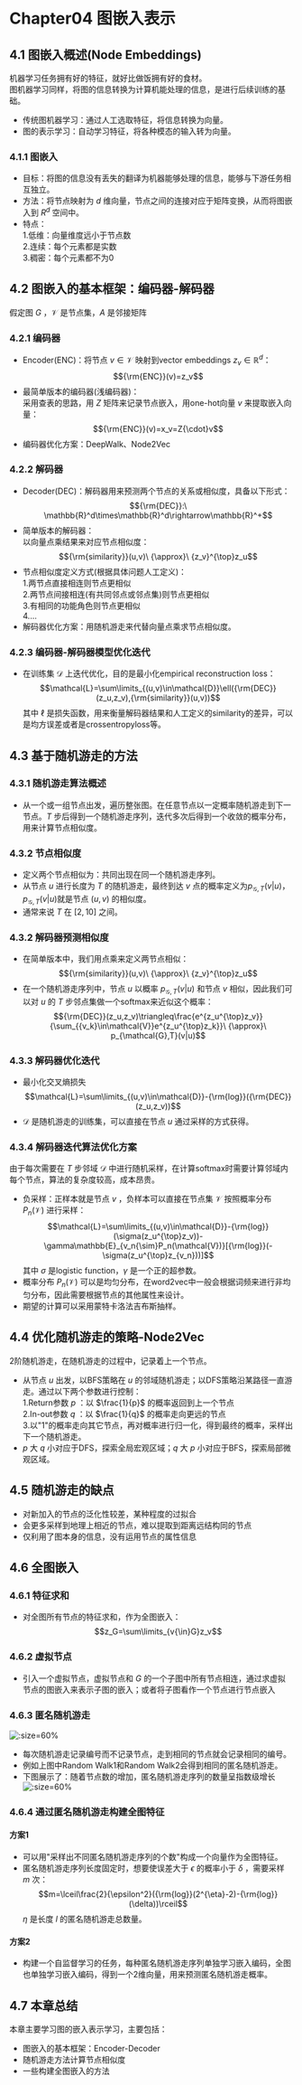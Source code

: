 # Chapter04 图嵌入表示
## 4.1 图嵌入概述(Node Embeddings)
机器学习任务拥有好的特征，就好比做饭拥有好的食材。</br>
图机器学习同样，将图的信息转换为计算机能处理的信息，是进行后续训练的基础。
- 传统图机器学习：通过人工选取特征，将信息转换为向量。
- 图的表示学习：自动学习特征，将各种模态的输入转为向量。
### 4.1.1 图嵌入
- 目标：将图的信息没有丢失的翻译为机器能够处理的信息，能够与下游任务相互独立。
- 方法：将节点映射为 $d$ 维向量，节点之间的连接对应于矩阵变换，从而将图嵌入到 $R^d$ 空间中。
- 特点：</br>
1.低维：向量维度远小于节点数</br>
2.连续：每个元素都是实数</br>
3.稠密：每个元素都不为0

## 4.2 图嵌入的基本框架：编码器-解码器
假定图 $G$ ，$\mathcal{V}$ 是节点集，$A$ 是邻接矩阵
### 4.2.1 编码器
- Encoder(ENC)：将节点 $v{\in}\mathcal{V}$ 映射到vector embeddings $z_v{\in}\mathbb{R}^d$：
$${\rm{ENC}}(v)=z_v$$
- 最简单版本的编码器(浅编码器)：</br>
采用查表的思路，用 $Z$ 矩阵来记录节点嵌入，用one-hot向量 $v$ 来提取嵌入向量：
$${\rm{ENC}}(v)=x_v=Z{\cdot}v$$
- 编码器优化方案：DeepWalk、Node2Vec
### 4.2.2 解码器
- Decoder(DEC)：解码器用来预测两个节点的关系或相似度，具备以下形式：
$${\rm{DEC}}:\ \mathbb{R}^d\times\mathbb{R}^d\rightarrow\mathbb{R}^+$$
- 简单版本的解码器：</br>
以向量点乘结果来对应节点相似度：
$${\rm{similarity}}(u,v)\ {\approx}\ {z_v}^{\top}z_u$$
- 节点相似度定义方式(根据具体问题人工定义)：</br>
1.两节点直接相连则节点更相似</br>
2.两节点间接相连(有共同邻点或邻点集)则节点更相似</br>
3.有相同的功能角色则节点更相似</br>
4....
- 解码器优化方案：用随机游走来代替向量点乘求节点相似度。
### 4.2.3 编码器-解码器模型优化迭代
- 在训练集 $\mathcal{D}$ 上迭代优化，目的是最小化empirical reconstruction loss：
$$\mathcal{L}=\sum\limits_{(u,v)\in\mathcal{D}}\ell({\rm{DEC}}(z_u,z_v),{\rm{similarity}}(u,v))$$
其中 $\ell$ 是损失函数，用来衡量解码器结果和人工定义的similarity的差异，可以是均方误差或者是crossentropyloss等。

## 4.3 基于随机游走的方法
### 4.3.1 随机游走算法概述
- 从一个或一组节点出发，遍历整张图。在任意节点以一定概率随机游走到下一节点。$T$ 步后得到一个随机游走序列，迭代多次后得到一个收敛的概率分布，用来计算节点相似度。

### 4.3.2 节点相似度
- 定义两个节点相似为：共同出现在同一个随机游走序列。
- 从节点 $u$ 进行长度为 $T$ 的随机游走，最终到达 $v$ 点的概率定义为$p_{\mathcal{G},T}(v|u)$，$p_{\mathcal{G},T}(v|u)$就是节点 $(u,v)$ 的相似度。
- 通常来说 $T$ 在 $[2,10]$ 之间。

### 4.3.2 解码器预测相似度
- 在简单版本中，我们用点乘来定义两节点相似：
$${\rm{similarity}}(u,v)\ {\approx}\ {z_v}^{\top}z_u$$
- 在一个随机游走序列中，节点 $u$ 以概率 $p_{\mathcal{G},T}(v|u)$ 和节点 $v$ 相似，因此我们可以对 $u$ 的 $T$ 步邻点集做一个softmax来近似这个概率：
$${\rm{DEC}}(z_u,z_v)\triangleq\frac{e^{z_u^{\top}z_v}}{\sum_{{v_k}\in\mathcal{V}}e^{z_u^{\top}z_k}}\ {\approx}\ p_{\mathcal{G},T}(v|u)$$

### 4.3.3 解码器优化迭代
- 最小化交叉熵损失
$$\mathcal{L}=\sum\limits_{(u,v)\in\mathcal{D}}-{\rm{log}}({\rm{DEC}}(z_u,z_v))$$
- $\mathcal{D}$ 是随机游走的训练集，可以直接在节点 $u$ 通过采样的方式获得。

### 4.3.4 解码器迭代算法优化方案
由于每次需要在 $T$ 步邻域 $\mathcal{D}$ 中进行随机采样，在计算softmax时需要计算邻域内每个节点，算法的复杂度较高，成本昂贵。
- 负采样：正样本就是节点 $v$ ，负样本可以直接在节点集 $\mathcal{V}$ 按照概率分布 $P_n(\mathcal{V})$ 进行采样：
$$\mathcal{L}=\sum\limits_{(u,v)\in\mathcal{D}}-{\rm{log}}(\sigma(z_u^{\top}z_v))-\gamma\mathbb{E}_{v_n{\sim}P_n(\mathcal{V})}[{\rm{log}}(-\sigma(z_u^{\top}z_{v_n}))]$$
其中 $\sigma$ 是logistic function，$\gamma$ 是一个正的超参数。
- 概率分布 $P_n(\mathcal{V})$ 可以是均匀分布，在word2vec中一般会根据词频来进行非均匀分布，因此需要根据节点的其他属性来设计。
- 期望的计算可以采用蒙特卡洛法吉布斯抽样。

## 4.4 优化随机游走的策略-Node2Vec
2阶随机游走，在随机游走的过程中，记录着上一个节点。
- 从节点 $u$ 出发，以BFS策略在 $u$ 的邻域随机游走；以DFS策略沿某路径一直游走。通过以下两个参数进行控制：</br>
1.Return参数 $p$ ：以 $\frac{1}{p}$ 的概率返回到上一个节点</br>
2.In-out参数 $q$ ：以 $\frac{1}{q}$ 的概率走向更远的节点</br>
3.以"1"的概率走向其它节点，再对概率进行归一化，得到最终的概率，采样出下一个随机游走。
- $p$ 大 $q$ 小对应于DFS，探索全局宏观区域；$q$ 大 $p$ 小对应于BFS，探索局部微观区域。

## 4.5 随机游走的缺点
- 对新加入的节点的泛化性较差，某种程度的过拟合
- 会更多采样到地理上相近的节点，难以提取到距离远结构同的节点
- 仅利用了图本身的信息，没有运用节点的属性信息

## 4.6 全图嵌入
### 4.6.1 特征求和
- 对全图所有节点的特征求和，作为全图嵌入：
$$z_G=\sum\limits_{v{\in}G}z_v$$
### 4.6.2 虚拟节点
- 引入一个虚拟节点，虚拟节点和 $G$ 的一个子图中所有节点相连，通过求虚拟节点的图嵌入来表示子图的嵌入；或者将子图看作一个节点进行节点嵌入
### 4.6.3 匿名随机游走
![](./img/anonymous.png ':size=60%')
- 每次随机游走记录编号而不记录节点，走到相同的节点就会记录相同的编号。
- 例如上图中Random Walk1和Random Walk2会得到相同的匿名随机游走。
- 下图展示了：随着节点数的增加，匿名随机游走序列的数量呈指数级增长
![](./img/growth.png ':size=60%')
### 4.6.4 通过匿名随机游走构建全图特征
#### 方案1
- 可以用"采样出不同匿名随机游走序列的个数"构成一个向量作为全图特征。
- 匿名随机游走序列长度固定时，想要使误差大于 $\epsilon$ 的概率小于 $\delta$ ，需要采样 $m$ 次：
$$m=\lceil\frac{2}{\epsilon^2}({\rm{log}}(2^{\eta}-2)-{\rm{log}}(\delta))\rceil$$
$\eta$ 是长度 $l$ 的匿名随机游走总数量。
#### 方案2
- 构建一个自监督学习的任务，每种匿名随机游走序列单独学习嵌入编码，全图也单独学习嵌入编码，得到一个2维向量，用来预测匿名随机游走概率。

## 4.7 本章总结
本章主要学习图的嵌入表示学习，主要包括：
- 图嵌入的基本框架：Encoder-Decoder
- 随机游走方法计算节点相似度
- 一些构建全图嵌入的方法